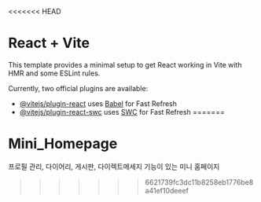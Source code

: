 <<<<<<< HEAD
# React + Vite

This template provides a minimal setup to get React working in Vite with HMR and some ESLint rules.

Currently, two official plugins are available:

- [@vitejs/plugin-react](https://github.com/vitejs/vite-plugin-react/blob/main/packages/plugin-react/README.md) uses [Babel](https://babeljs.io/) for Fast Refresh
- [@vitejs/plugin-react-swc](https://github.com/vitejs/vite-plugin-react-swc) uses [SWC](https://swc.rs/) for Fast Refresh
=======
# Mini_Homepage
프로필 관리, 다이어리, 게시판, 다이렉트메세지 기능이 있는 미니 홈페이지
>>>>>>> 6621739fc3dc11b8258eb1776be8a41ef10deeef
